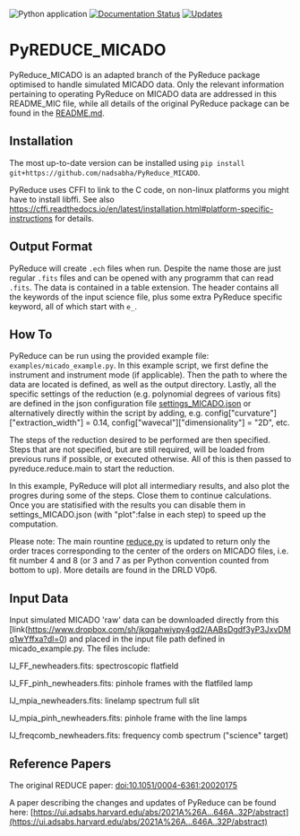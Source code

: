 ![Python application](https://github.com/nadsabha/PyReduce_MICADO/workflows/Python%20application/badge.svg)
[![Documentation Status](https://readthedocs.org/projects/pyreduce-astro/badge/?version=latest)](https://pyreduce-astro.readthedocs.io/en/latest/?badge=latest)
[![Updates](https://pyup.io/repos/github/nadsabha/PyReduce_MICADO/shield.svg)](https://pyup.io/repos/github/nadsabha/PyReduce_MICADO/)

# PyREDUCE_MICADO

PyReduce_MICADO is an adapted branch of the PyReduce package optimised to handle simulated MICADO data. Only the relevant information pertaining to operating PyReduce on MICADO data are addressed in this README_MIC file, while all details of the original PyReduce package can be found in the [README.md](https://github.com/nadsabha/PyReduce_MICADO/blob/master/README.md).




Installation
------------

The most up-to-date version can be installed using ``pip install git+https://github.com/nadsabha/PyReduce_MICADO``. 

PyReduce uses CFFI to link to the C code, on non-linux platforms you might have to install libffi.
See also https://cffi.readthedocs.io/en/latest/installation.html#platform-specific-instructions for details.

Output Format
-------------
PyReduce will create ``.ech`` files when run. Despite the name those are just regular ``.fits`` files and can be opened with any programm that can read ``.fits``. The data is contained in a table extension. The header contains all the keywords of the input science file, plus some extra PyReduce specific keyword, all of which start with ``e_``. 

How To
------
PyReduce can be run using the provided example file:
``examples/micado_example.py``.
In this example script, we first define the instrument and instrument mode (if applicable). Then the path to where the data are located is defined, as well as the output directory. Lastly, all the specific settings of the reduction (e.g. polynomial degrees of various fits) are defined in the json configuration file [settings_MICADO.json](https://github.com/nadsabha/PyReduce_MICADO/blob/master/pyreduce/settings/settings_MICADO.json) or alternatively directly within the script by adding, e.g. config["curvature"]["extraction_width"] = 0.14, config["wavecal"]["dimensionality"] = "2D", etc. 

The steps of the reduction desired to be  performed are then specified. Steps that are not specified, but are still required, will be loaded from previous runs if possible, or executed otherwise.
All of this is then passed to pyreduce.reduce.main to start the reduction.

In this example, PyReduce will plot all intermediary results, and also plot the progres during some of the steps. Close them to continue calculations. Once you are statisified with the results you can disable them in settings_MICADO.json (with "plot":false in each step) to speed up the computation.

Please note: The main rountine [reduce.py](https://github.com/nadsabha/PyReduce_MICADO/blob/master/pyreduce/reduce.py) is updated to return only the order traces corresponding to the center of the orders on MICADO files, i.e. fit number 4 and 8 (or 3 and 7 as per Python convention counted from bottom to up). More details are found in the DRLD V0p6.


Input Data
------
Input simulated MICADO 'raw' data  can be downloaded directly from this [link\(https://www.dropbox.com/sh/jkqgahwiypy4gd2/AABsDgdf3yP3JxvDMq1wYffxa?dl=0) and placed in the input file path defined in micado_example.py. The files include:

IJ_FF_newheaders.fits: spectroscopic flatfield

IJ_FF_pinh_newheaders.fits: pinhole frames with the flatfiled lamp

IJ_mpia_newheaders.fits: linelamp spectrum full slit

IJ_mpia_pinh_newheaders.fits: pinhole frame with the line lamps

IJ_freqcomb_newheaders.fits: frequency comb spectrum ("science" target)



Reference Papers
------
The original REDUCE paper: [doi:10.1051/0004-6361:20020175](https://doi.org/10.1051/0004-6361:20020175)

A paper describing the changes and updates of PyReduce can be found here: [https://ui.adsabs.harvard.edu/abs/2021A%26A...646A..32P/abstract](https://ui.adsabs.harvard.edu/abs/2021A%26A...646A..32P/abstract)
